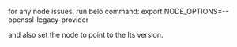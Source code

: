 for any node issues, run belo command:
export NODE_OPTIONS=--openssl-legacy-provider 

and also set the node to point to the lts version.

